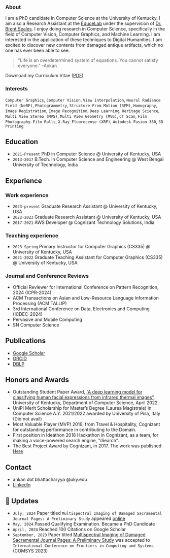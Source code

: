 ### About

I am a PhD candidate in Computer Science at the University of Kentucky. I am also a Research Assistant at the [EduceLab](https://educelab.engr.uky.edu/directory) under the supervision of [Dr. Brent Seales](https://educelab.engr.uky.edu/w-brent-seales). I enjoy doing research in Computer Science, specifically in the field of Computer Vision, Computer Graphics, and Machine Learning. I am interested in the application of these techniques to Digital Humanities. I am excited to discover new contents from damaged antique artifacts, which no one has ever been able to see. 

>"Life is an overdetermined system of equations. You cannot satisfy everyone."
>-Ankan


Download my Curriculum Vitae ([PDF](abh-curriculum-vitae.pdf))

### Interests

`Computer Graphics`, `Computer Vision`, `View interpolation`, `Neural Radiance Field (NeRF)`, `Photogrammetry`, `Structure From Motion (SFM)`, `Homography`, `Image Registration`, `Image Recognition`, `Deep Learning`, `Heritage Science`, `Multi View Stereo (MVS)`, `Multi View Geometry (MVG)`, `CT Scan`, `Film Photography`. `Film Rolls`, `X-Ray Fluorecense (XRF)`, `Autodesk Fusion 360`, `3D Printing`

## Education
- `2021-Present` PhD in Computer Science @ University of Kentucky, USA
- `2013-2017` B.Tech. in Computer Science and Engineering @ West Bengal University of Technology, India

## Experience
### Work experience
- `2023-present` Graduate Research Assistant @ University of Kentucky, USA
- `2022-2023` Graduate Research Assistant @ University of Kentucky, USA
- `2017-2021` AWS Developer @ Cognizant Technology Solutions, India

### Teaching experience
- `2023 Spring` Primary Instructor for Computer Graphics (CS335) @ University of Kentucky, USA
- `2021-2022` Graduate Teaching Assistant for Computer Graphics (CS335) @ University of Kentucky, USA
  
### Journal and Conference Reviews
- Official Reviewer for International Conference on Pattern Recognition, 2024 (ICPR-2024)
- ACM Transactions on Asian and Low-Resource Language Information Processing (ACM TALLIP)
- 3rd International Conference on Data, Electronics and Computing (ICDEC-2024)
- Pervasive and Mobile Computing
- SN Computer Science

## Publications
- [Google Scholar](https://scholar.google.co.in/citations?user=oGPRM7gAAAAJ&hl=en)
- [ORCID](https://orcid.org/0000-0002-5399-8703)
- [DBLP](https://dblp.org/pid/220/8851.html)

## Honors and Awards
- Outstanding Student Paper Award, [”A deep learning model for classifying human facial expressions from infrared
thermal images”](https://www.nature.com/articles/s41598-021-99998-z), University of Kentucky, Department of Computer Science, April 2022.
-  UniPi Merit Scholarship for Master’s Degree (Laurea Magistrale) in Computer Science A.Y. 2021/2022 awarded by
University of Pisa, Italy (Did not avail)
-  Most Valuable Player (MVP) 2019, from Travel & Hospitality, Cognizant for outstanding performance in contributing to the Domain.
- First position in Ideathon 2018 Hackathon in Cognizant, as a team, for making a voice-powered search engine, "iSearch".
- The Best Project Award by Cognizant, in 2017. The work was published [Here](https://link.springer.com/article/10.1007/s00521-019-04518-w)

## Contact
- ankan dot bhattacharyya @uky.edu
- [LinkedIn](https://www.linkedin.com/in/ankancs94/)

## 🚀 Updates
- `July, 2024` Paper titled `Multispectral Imaging of Damaged Sacramental Journal Pages: A Preliminary Study` appeared [online](https://link.springer.com/chapter/10.1007/978-981-97-2614-1_47)
- `May, 2024` Passed Qualifying Examination. Became a PhD Candidate
- `April, 2024` Reached 100 Citations on Google Scholar
- `September, 2023` Paper titled [Multispectral Imaging of Damaged Sacramental Journal Pages: A Preliminary Study](assets/MSIScreenRecord.mp4) was accepted to `International Conference on Frontiers in Computing and Systems` (COMSYS 2023)
